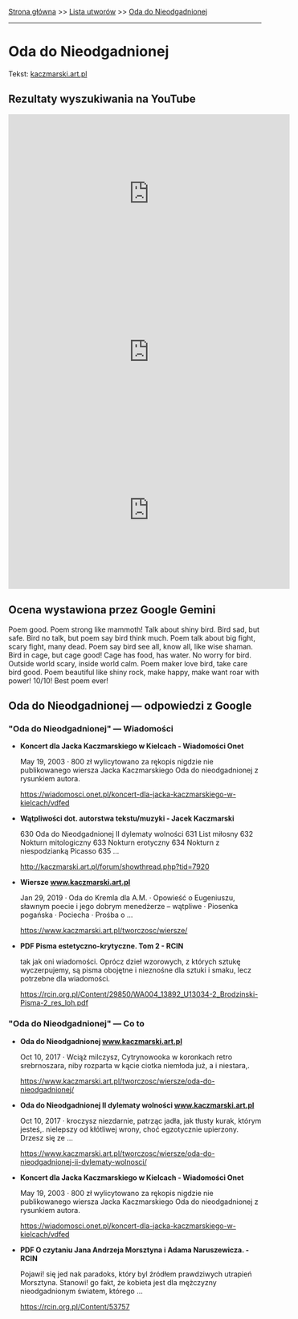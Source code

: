 [Strona główna](../index.md) >> [Lista utworów](../list.md) >> [Oda do Nieodgadnionej](375.md)

---

# Oda do Nieodgadnionej

Tekst: [kaczmarski.art.pl](https://www.kaczmarski.art.pl/tworczosc/wiersze/oda-do-nieodgadnionej/)

## Rezultaty wyszukiwania na YouTube

<iframe width="560" height="315" src="https://www.youtube.com/embed/utJv9iLe7Lc?si=IdontcarewhotheIRSsendsImnotpayingtaxes" title="YouTube video player" frameborder="0" allow="accelerometer; autoplay; clipboard-write; encrypted-media; gyroscope; picture-in-picture; web-share" referrerpolicy="strict-origin-when-cross-origin" allowfullscreen></iframe>

<iframe width="560" height="315" src="https://www.youtube.com/embed/nPuHrrdMgFA?si=IdontcarewhotheIRSsendsImnotpayingtaxes" title="YouTube video player" frameborder="0" allow="accelerometer; autoplay; clipboard-write; encrypted-media; gyroscope; picture-in-picture; web-share" referrerpolicy="strict-origin-when-cross-origin" allowfullscreen></iframe>

<iframe width="560" height="315" src="https://www.youtube.com/embed/wuk7KBvbh-s?si=IdontcarewhotheIRSsendsImnotpayingtaxes" title="YouTube video player" frameborder="0" allow="accelerometer; autoplay; clipboard-write; encrypted-media; gyroscope; picture-in-picture; web-share" referrerpolicy="strict-origin-when-cross-origin" allowfullscreen></iframe>

## Ocena wystawiona przez Google Gemini

Poem good. Poem strong like mammoth! Talk about shiny bird. Bird sad, but safe. Bird no talk, but poem say bird think much.  Poem talk about big fight, scary fight, many dead. Poem say bird see all, know all, like wise shaman. Bird in cage, but cage good! Cage has food, has water.  No worry for bird.  Outside world scary, inside world calm.  Poem maker love bird, take care bird good. Poem beautiful like shiny rock, make happy, make want roar with power! 10/10! Best poem ever!


## Oda do Nieodgadnionej — odpowiedzi z Google

### "Oda do Nieodgadnionej" — Wiadomości

- **Koncert dla Jacka Kaczmarskiego w Kielcach - Wiadomości Onet**

    May 19, 2003  ·  800 zł wylicytowano za rękopis nigdzie nie publikowanego wiersza Jacka Kaczmarskiego Oda do nieodgadnionej z rysunkiem autora. 

   <https://wiadomosci.onet.pl/koncert-dla-jacka-kaczmarskiego-w-kielcach/vdfed>
- **Wątpliwości dot. autorstwa tekstu/muzyki - Jacek Kaczmarski**

    630 Oda do Nieodgadnionej II dylematy wolności 631 List miłosny 632 Nokturn mitologiczny 633 Nokturn erotyczny 634 Nokturn z niespodzianką Picasso 635 ... 

   <http://kaczmarski.art.pl/forum/showthread.php?tid=7920>
- **Wiersze www.kaczmarski.art.pl**

    Jan 29, 2019  ·  Oda do Kremla dla A.M. · Opowieść o Eugeniuszu, sławnym poecie i jego dobrym menedżerze – wątpliwe · Piosenka pogańska · Pociecha · Prośba o ... 

   <https://www.kaczmarski.art.pl/tworczosc/wiersze/>
- **PDF Pisma estetyczno-krytyczne. Tom 2 - RCIN**

    tak jak oni wiadomości. Oprócz dzieł wzorowych, z których sztukę wyczerpujemy, są pisma obojętne i nieznośne dla sztuki i smaku, lecz potrzebne dla wiadomości. 

   <https://rcin.org.pl/Content/29850/WA004_13892_U13034-2_Brodzinski-Pisma-2_res_loh.pdf>

### "Oda do Nieodgadnionej" — Co to

- **Oda do Nieodgadnionej www.kaczmarski.art.pl**

    Oct 10, 2017  ·  Wciąż milczysz, Cytrynowooka w koronkach retro srebrnoszara, niby rozparta w kącie ciotka niemłoda już, a i niestara,. 

   <https://www.kaczmarski.art.pl/tworczosc/wiersze/oda-do-nieodgadnionej/>
- **Oda do Nieodgadnionej II dylematy wolności www.kaczmarski.art.pl**

    Oct 10, 2017  ·  kroczysz niezdarnie, patrząc jadła, jak tłusty kurak, którym jesteś,. nielepszy od kłótliwej wrony, choć egzotycznie upierzony. Drzesz się ze ... 

   <https://www.kaczmarski.art.pl/tworczosc/wiersze/oda-do-nieodgadnionej-ii-dylematy-wolnosci/>
- **Koncert dla Jacka Kaczmarskiego w Kielcach - Wiadomości Onet**

    May 19, 2003  ·  800 zł wylicytowano za rękopis nigdzie nie publikowanego wiersza Jacka Kaczmarskiego Oda do nieodgadnionej z rysunkiem autora. 

   <https://wiadomosci.onet.pl/koncert-dla-jacka-kaczmarskiego-w-kielcach/vdfed>
- **PDF O czytaniu Jana Andrzeja Morsztyna i Adama Naruszewicza. - RCIN**

    Pojawi! się jed nak paradoks, który byl źródłem prawdziwych utrapień Morsztyna. Stanowi! go fakt, że kobieta jest dla mężczyzny nieodgadnionym światem, którego ... 

   <https://rcin.org.pl/Content/53757>

